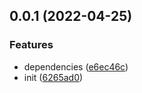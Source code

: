 ## 0.0.1 (2022-04-25)


### Features

* dependencies ([e6ec46c](https://gitee.com/Y_onghu/build/commit/e6ec46c))
* init ([6265ad0](https://gitee.com/Y_onghu/build/commit/6265ad0))



